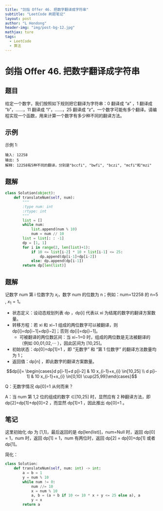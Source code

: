 ```yaml
---
title: "剑指 Offer 46. 把数字翻译成字符串"
subtitle: "LeetCode 刷题笔记"
layout: post
author: "L Hondong"
header-img: "img/post-bg-12.jpg"
mathjax: ture
tags:
  - LeetCode
  - 算法
---
```


# 剑指 Offer 46. 把数字翻译成字符串

## 题目

给定一个数字，我们按照如下规则把它翻译为字符串：0 翻译成 “a” ，1 翻译成 “b”，……，11 翻译成 “l”，……，25 翻译成 “z”。一个数字可能有多个翻译。请编程实现一个函数，用来计算一个数字有多少种不同的翻译方法。

## 示例

示例 1:

```
输入: 12258
输出: 5
解释: 12258有5种不同的翻译，分别是"bccfi", "bwfi", "bczi", "mcfi"和"mzi"
```

## 题解

```python
class Solution(object):
    def translateNum(self, num):
        """
        :type num: int
        :rtype: int
        """
        list = []
        while num:
            list.append(num % 10)
            num = num // 10
        list = list[: : -1]
        dp = [1, 1]
        for i in range(2, len(list)+1):
            if 10 <= list[i-2] * 10 + list[i-1] <= 25:
                dp.append(dp[i-1]+dp[i-2])
            else: dp.append(dp[i-1])
        return dp[len(list)]
```

## 题解

记数字 num 第 i 位数字为 $x_i$，数字 num 的位数为 n；例如：num=12258 的 n=5 , $x_1=1$。

- 状态定义：设动态规划列表 dp ，dp[i] 代表以 xi 为结尾的数字的翻译方案数量。
- 转移方程：若 xi 和 xi−1 组成的两位数字可以被翻译，则 dp[i]=dp[i−1]+dp[i−2]；否则 dp[i]=dp[i−1]。
  - 可被翻译的两位数区间：当 xi−1=0 时，组成的两位数是无法被翻译的（例如 00,01,02,⋯ ），因此区间为 [10,25]。
- 初始状态：dp[0]=dp[1]=1 ，即 “无数字” 和 “第 1 位数字” 的翻译方法数量均为 1；
- 返回值：dp[n] ，即此数字的翻译方案数量。

$$dp[i]= \begin{cases}d p[i-1]+d p[i-2] & 10 x_{i-1}+x_{i} \in[10,25] \\ d p[i-1] & 10 x_{i-1}+x_{i} \in[0,10) \cup(25,99]\end{cases}$$

Q：无数字情况 dp[0]=1 从何而来？

A：当 num 第 1,2 位的组成的数字 ∈[10,25] 时，显然应有 2 种翻译方法，即 dp[2]=dp[1]+dp[0]=2 ，而显然 dp[1]=1 ，因此推出 dp[0]=1 。

## 笔记

这里初始化 dp 为 [1,1]，最后返回的是 dp[len(list)]，num=Null 时，返回 dp[0] = 1，num 时，返回 dp[1] = 1，num 有两位时，返回 dp[2] = dp[0]+dp[1] 或者 dp[1]。

简化：

```python
class Solution:
    def translateNum(self, num: int) -> int:
        a = b = 1
        y = num % 10
        while num != 0:
            num //= 10
            x = num % 10
            a, b = (a + b if 10 <= 10 * x + y <= 25 else a), a
            y = x
        return a
```